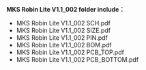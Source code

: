 **MKS Robin Lite V1.1_002 folder include：**<br>
+ MKS Robin Lite V1.1_002 SCH.pdf<br>
+ MKS Robin Lite V1.1_002 SIZE.pdf<br>
+ MKS Robin Lite V1.1_002 PIN.pdf<br>
+ MKS Robin Lite V1.1_002 BOM.pdf<br>
+ MKS Robin Lite V1.1_002 PCB_TOP.pdf<br>
+ MKS Robin Lite V1.1_002 PCB_BOTTOM.pdf<br>
